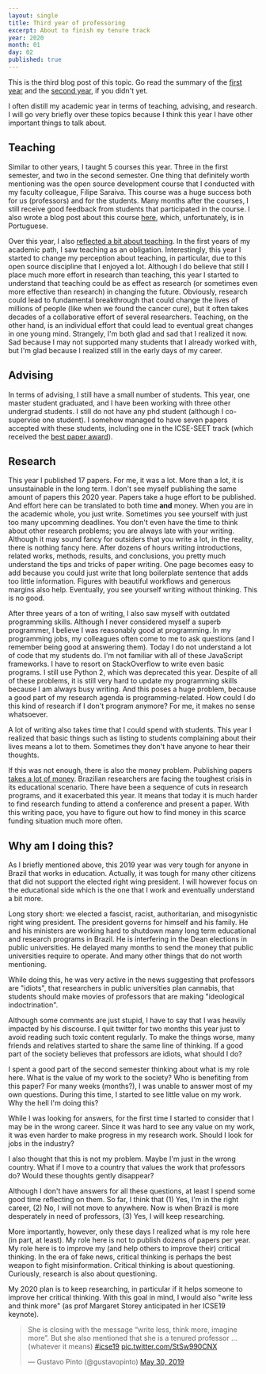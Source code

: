 ```yaml
---
layout: single
title: Third year of professoring
excerpt: About to finish my tenure track
year: 2020
month: 01
day: 02
published: true
---
```


This is the third blog post of this topic. Go read the summary of the [first
year](http://gustavopinto.org/blog/first-year-of-professoring/) and the [second year](http://gustavopinto.org/blog/second-year-of-professoring/), if you didn't yet.

I often distill my academic year in terms of teaching, advising, and research.
I will go very briefly over these topics because I think this year I have other
important things to talk about.

## Teaching

Similar to other years, I taught 5 courses this year. Three in the first semester,
and two in the second semester. One thing that definitely worth mentioning was
the open source development course that I conducted with my faculty colleague,
Filipe Saraiva. This course was a huge success both for us (professors) and for
the students. Many months after the courses, I still receive good feedback from
students that participated in the course. I also wrote a blog post about this
course [here](http://gustavopinto.org/blog/resumo-da-disciplina-topicos-especiais-em-software-livre/), which, unfortunately, is in Portuguese.

Over this year, I also [reflected a bit about teaching](http://gustavopinto.org/blog/teaching-open-source-software/). In the first years of my academic path, I saw
teaching as an obligation. Interestingly, this year I started to change my perception
about teaching, in particular, due to this open source discipline that I enjoyed
a lot. Although I do believe that still I place much more effort in research
than teaching, this year I started to understand that teaching could be as effect as research (or sometimes even more effective than research) in changing the future.
Obviously, research could lead to fundamental breakthrough that could change
the lives of millions of people (like when we found the cancer cure), but it
often takes decades of a collaborative effort of several researchers. Teaching,
on the other hand, is an individual effort that could lead to eventual great
changes in one young mind. Strangely, I'm both glad and sad that I realized it now.
Sad because I may not supported many students that I already worked with, but
I'm glad because I realized still in the early days of my career.

## Advising

In terms of advising, I still have a small number of students. This year, one
master student graduated, and I have been working with three other undergrad
students. I still do not have any phd student (although I co-supervise one student).
I somehow managed to have seven papers accepted with these students, including
one in the ICSE-SEET track (which received the [best paper award](https://twitter.com/rmmilewi/status/1134445184111058947)).

## Research

This year I published 17 papers. For me, it was a lot. More than a lot, it is
unsustainable in the long term. I don't see myself publishing the same amount of
papers this 2020 year. Papers take a huge effort to be published. And effort
here can be translated to both time **and** money. When you are in the academic
whole, you just write. Sometimes you see yourself with just too many upcomming
deadlines. You don't even have the time to think about other research problems;
you are always late with your writing.
Although it may sound fancy for outsiders that you write a lot, in the reality,
there is nothing fancy here.
After dozens of hours writing introductions, related works, methods,
results, and conclusions, you pretty much understand the tips and tricks of
paper writing. One page becomes easy to add because you could just write that long
boilerplate sentence that adds too little information. Figures with beautiful workflows and generous margins also help. Eventually, you see yourself writing
without thinking. This is no good.

After three years of a ton of writing, I also saw myself with outdated
programming skills. Although I never considered myself a superb programmer, I
believe I was reasonably good at programming. In my programming jobs, my colleagues often
come to me to ask questions (and I remember being good at answering them). Today
I do not understand a lot of code that my students do. I'm not familiar with
all of these JavaScript frameworks. I have to resort on StackOverflow to write
even basic programs. I still use Python 2, which was deprecated this year.
Despite of all of these problems, it is still very hard to update my programming
skills because I am always busy writing.
And this poses a huge problem, because a good part of my research agenda is
programming-related. How could I do this kind of research if I don't program
anymore? For me, it makes no sense whatsoever.

A lot of writing also takes time that I could spend with students. This year I
realized that basic things such as listing to students complaining about their
lives means a lot to them. Sometimes they don't have anyone to hear their thoughts.

If this was not enough, there is also the money problem. Publishing papers
[takes a lot of money](http://gustavopinto.org/blog/how-much-does-it-cost-to-attend-a-conference/).
Brazilian researchers are facing the toughest crisis in its educational scenario.
There have been a sequence of cuts in research programs, and it exacerbated this year.
It means that today it is much harder to find research funding to attend a
conference and present a paper. With this writing pace, you have to figure out
how to find money in this scarce funding situation much more often.

## Why am I doing this?

As I briefly mentioned above, this 2019 year was very tough for anyone in Brazil
that works in education. Actually, it was tough for many other citizens that
did not support the elected right wing president. I will however focus on the
educational side which is the one that I work and eventually understand a bit more.

Long story short: we elected a fascist, racist,
authoritarian, and misogynistic right wing president. The president governs for
himself and his family. He and his ministers are working hard to shutdown many
long term educational and research programs in Brazil. He is interfering in the
Dean elections in public universities. He delayed many months to send the money
that public universities require to operate. And many other things that do not worth mentioning.

While doing this, he was very active in the news suggesting that professors
are "idiots", that researchers in public universities plan cannabis, that students
should make movies of professors that are making "ideological indoctrination".

Although some comments are just stupid, I have to say that I was heavily
impacted by his discourse. I quit twitter for two months this year just
to avoid reading such toxic content regularly. To make the things worse,
many friends and relatives started to share the same line of thinking.
If a good part of the society
believes that professors are idiots, what should I do?

I spent a good part of the second semester thinking about what is my role here.
What is the value of my work to the society? Who is benefiting from this paper?
For many weeks (months?), I was unable to answer most of my own questions.
During this time, I started to see little value on my work.
Why the hell I'm doing this?

While I was looking for answers, for the first time I started to consider that
I may be in the wrong career. Since it was hard to see any value on my work,
it was even harder to make progress in my research work. Should I look for jobs
in the industry?

I also thought that this is not my problem. Maybe I'm just in the wrong country.
What if I move to a country that values the work that professors do? Would these
thoughts gently disappear?

Although I don't have answers for all these questions, at least I spend some
good time reflecting on them. So far, I think that (1) Yes, I'm in the right career,
(2) No, I will not move to anywhere. Now is when Brazil is more desperately in
need of professors, (3) Yes, I will keep researching.

More importantly, however, only these days I realized what is my role here
(in part, at least). My role here is not to publish dozens of papers per year.
My role here is to improve my (and help others to improve their) critical thinking.
In the era of fake news, critical thinking is perhaps the best weapon to
fight misinformation. Critical thinking is about questioning. Curiously,
research is also about questioning.

My 2020 plan is to keep researching, in particular if it helps someone to improve
her critical thinking. With this goal in mind, I would also "write less and think more" (as prof Margaret Storey anticipated in her ICSE19 keynote).

<blockquote class="twitter-tweet" data-partner="tweetdeck"><p lang="en" dir="ltr">She is closing with the message “write less, think more, imagine more”. But she also mentioned that she is a tenured professor ... (whatever it means) <a href="https://twitter.com/hashtag/icse19?src=hash&amp;ref_src=twsrc%5Etfw">#icse19</a> <a href="https://t.co/StSw990CNX">pic.twitter.com/StSw990CNX</a></p>&mdash; Gustavo Pinto (@gustavopinto) <a href="https://twitter.com/gustavopinto/status/1134098591176224768?ref_src=twsrc%5Etfw">May 30, 2019</a></blockquote>
<script async src="https://platform.twitter.com/widgets.js" charset="utf-8"></script>
